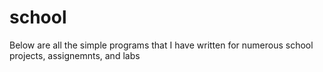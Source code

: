 # school

Below are all the simple programs that I have written for numerous school projects, assignemnts, and labs
